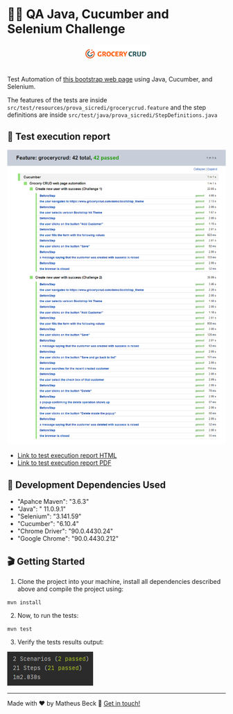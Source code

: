 # 👨‍💻 QA Java, Cucumber and Selenium Challenge

<div align="center">
  <img alt="grocerycrud logo" width="30%" src="grocerycrud-cover.png">
</div>
<br>

Test Automation of [this bootstrap web page](https://www.grocerycrud.com/demo/bootstrap_theme) using Java, Cucumber, and Selenium.

The features of the tests are inside `src/test/resources/prova_sicredi/grocerycrud.feature` and the step definitions are inside `src/test/java/prova_sicredi/StepDefinitions.java`

## 📅 Test execution report
![Cucumber report](cucumber_report.png)
- [Link to test execution report HTML](Test_Results_Feature__grocerycrud.html)
- [Link to test execution report PDF](Test_Results_Feature_grocerycrud.pdf)

## 💾 Development Dependencies Used

- "Apahce Maven": "3.6.3"
- "Java":  " 11.0.9.1"
- "Selenium": "3.141.59"
- "Cucumber": "6.10.4"
- "Chrome Driver": "90.0.4430.24"
- "Google Chrome": "90.0.4430.212"

## 🎬 Getting Started

1. Clone the project into your machine, install all dependencies described above and compile the project using:

```console
mvn install
```

2. Now, to run the tests:

```console
mvn test
```

3. Verify the tests results output:

![Test results output](test_results.png)

---

Made with ❤️ by Matheus Beck 👋 [Get in touch!](https://www.linkedin.com/in/matheus-beck/)
